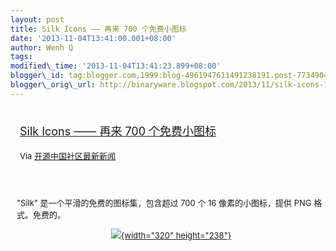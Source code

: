 ```yaml
--- 
layout: post 
title: Silk Icons —— 再来 700 个免费小图标 
date: '2013-11-04T13:41:00.001+08:00' 
author: Wenh Q
tags:
modified\_time: '2013-11-04T13:41:23.899+08:00' 
blogger\_id: tag:blogger.com,1999:blog-4961947611491238191.post-7734904130502613098
blogger\_orig\_url: http://binaryware.blogspot.com/2013/11/silk-icons-700.html
---
```

<div style="margin: 10px; padding: 5px;">

<div style="font-size: 18px;">

[Silk Icons —— 再来 700
个免费小图标](http://www.oschina.net/p/silkicons)

</div>

<div style="font-size: 13px;">

Via [开源中国社区最新新闻](http://www.oschina.net/?from=rss)

</div>

</div>

<div style="font-size: 13px; padding: 15px 0 10px 10px;">

"Silk" 是一个平滑的免费的图标集，包含超过 700 个 16 像素的小图标，提供
PNG 格式。免费的。



<div class="separator" style="clear: both; text-align: center;">

[![](http://static.oschina.net/uploads/img/201310/31075352_Owui.png){width="320"
height="238"}](http://static.oschina.net/uploads/img/201310/31075352_Owui.png)

</div>




</div>
